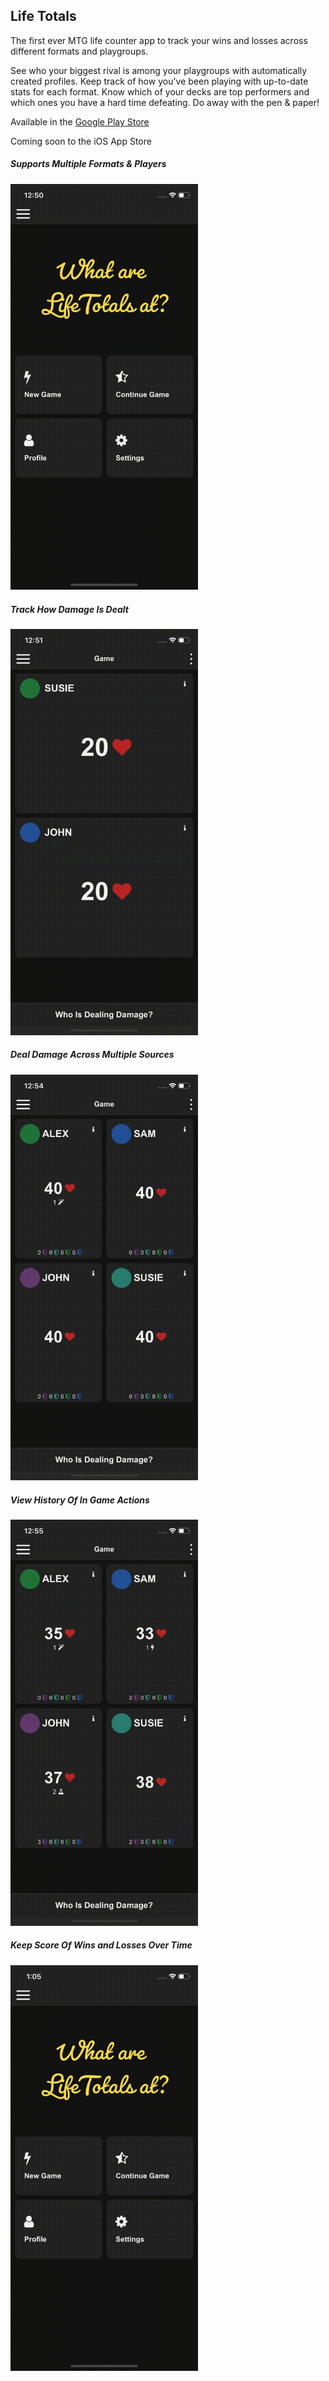 ## Life Totals

The first ever MTG life counter app to track your wins and losses across different formats and playgroups.

See who your biggest rival is among your playgroups with automatically created profiles. Keep track of how you've been playing with up-to-date stats for each format. Know which of your decks are top performers and which ones you have a hard time defeating. Do away with the pen & paper!

Available in the [Google Play Store](https://play.google.com/store/apps/details?id=com.lifetotals) 

Coming soon to the iOS App Store

##### Supports Multiple Formats & Players
<img src="/images/createGame.gif" width=300>

##### Track How Damage Is Dealt 
<img src="/images/dealDamage.gif" width=300>

##### Deal Damage Across Multiple Sources
<img src="/images/commanderDamage.gif" width=300>


##### View History Of In Game Actions
<img src="/images/gameLog.gif" width=300>

##### Keep Score Of Wins and Losses Over Time
<img src="/images/stats.gif" width=300>


